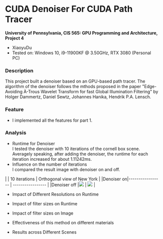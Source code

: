 CUDA Denoiser For CUDA Path Tracer
==================================

**University of Pennsylvania, CIS 565: GPU Programming and Architecture, Project 4**

* XiaoyuDu
* Tested on: Windows 10, i9-11900KF @ 3.50GHz, RTX 3080 (Personal PC)

  
### Description  
This project built a denoiser based on an GPU-based path tracer. The algorithm of the denoiser follows the mthods proposed in the paper "Edge-Avoiding À-Trous Wavelet Transform for fast Global Illumination Filtering" by Holger Dammertz, Daniel Sewtz, Johannes Hanika, Hendrik P.A. Lensch. 
  
  
### Feature  
* I implemented all the features for part 1.  


### Analysis  
* Runtime for Denoiser  
I tested the denoiser with 10 iterations of the cornell box scene. Averagely speaking, after adding the denoiser, the runtime for each iteration increased for about 1.11242ms.  
* Influence on the number of iterations  
I compared the result image with denoiser on and off. 

| |  10 iterations | Orthogonal view of New York |
|Denoiser on|----------------- | ----------------- | 
|Denoiser off |![](images/result/newYork/newYorkAzimuth.png) | ![](images/result/newYork/newYorkImage.png)  |  
* Impact of Different Resolutions on Runtime  

* Impact of filter sizes on Runtime  



* Impact of filter sizes on Image  

* Effectiveness of this method on different materials  

* Results across Different Scenes  
